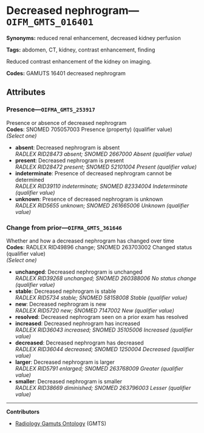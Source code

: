 # Decreased nephrogram—`OIFM_GMTS_016401`

**Synonyms:** reduced renal enhancement, decreased kidney perfusion

**Tags:** abdomen, CT, kidney, contrast enhancement, finding

Reduced contrast enhancement of the kidney on imaging.

**Codes:** GAMUTS 16401 decreased nephrogram

## Attributes

### Presence—`OIFMA_GMTS_253917`

Presence or absence of decreased nephrogram  
**Codes**: SNOMED 705057003 Presence (property) (qualifier value)  
*(Select one)*

- **absent**: Decreased nephrogram is absent  
_RADLEX RID28473 absent; SNOMED 2667000 Absent (qualifier value)_
- **present**: Decreased nephrogram is present  
_RADLEX RID28472 present; SNOMED 52101004 Present (qualifier value)_
- **indeterminate**: Presence of decreased nephrogram cannot be determined  
_RADLEX RID39110 indeterminate; SNOMED 82334004 Indeterminate (qualifier value)_
- **unknown**: Presence of decreased nephrogram is unknown  
_RADLEX RID5655 unknown; SNOMED 261665006 Unknown (qualifier value)_

### Change from prior—`OIFMA_GMTS_361646`

Whether and how a decreased nephrogram has changed over time  
**Codes**: RADLEX RID49896 change; SNOMED 263703002 Changed status (qualifier value)  
*(Select one)*

- **unchanged**: Decreased nephrogram is unchanged  
_RADLEX RID39268 unchanged; SNOMED 260388006 No status change (qualifier value)_
- **stable**: Decreased nephrogram is stable  
_RADLEX RID5734 stable; SNOMED 58158008 Stable (qualifier value)_
- **new**: Decreased nephrogram is new  
_RADLEX RID5720 new; SNOMED 7147002 New (qualifier value)_
- **resolved**: Decreased nephrogram seen on a prior exam has resolved  
- **increased**: Decreased nephrogram has increased  
_RADLEX RID36043 increased; SNOMED 35105006 Increased (qualifier value)_
- **decreased**: Decreased nephrogram has decreased  
_RADLEX RID36044 decreased; SNOMED 1250004 Decreased (qualifier value)_
- **larger**: Decreased nephrogram is larger  
_RADLEX RID5791 enlarged; SNOMED 263768009 Greater (qualifier value)_
- **smaller**: Decreased nephrogram is smaller  
_RADLEX RID38669 diminished; SNOMED 263796003 Lesser (qualifier value)_

---

**Contributors**

- [Radiology Gamuts Ontology](https://gamuts.net/) (GMTS)